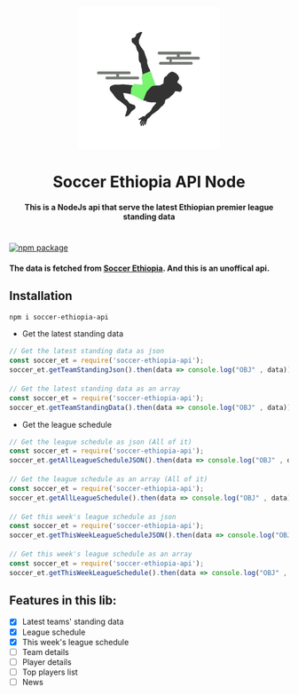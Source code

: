 <p align="center">
	<img src="https://github.com/brookmg/Soccer-Ethiopia-API/blob/master/soccer_ethiopia_api.png?raw=true" alt="Soccer Ethiopia" /><br>
	<h1 align="center"> Soccer Ethiopia API Node</h1>
	<h4 align="center"> This is a NodeJs api that serve the latest Ethiopian premier league standing data </h4>
</p>

#
[![npm package](https://nodei.co/npm/soccer-ethiopia-api.png?downloads=true&downloadRank=true&stars=true)](https://nodei.co/npm/soccer-ethiopia-api/)

#### The data is fetched from [Soccer Ethiopia](http://soccerethiopia.net). And this is an unoffical api.

## Installation
```batch
npm i soccer-ethiopia-api
```

* Get the latest standing data
```javascript
// Get the latest standing data as json
const soccer_et = require('soccer-ethiopia-api');
soccer_et.getTeamStandingJson().then(data => console.log("OBJ" , data));

// Get the latest standing data as an array
const soccer_et = require('soccer-ethiopia-api');
soccer_et.getTeamStandingData().then(data => console.log("OBJ" , data));
```

* Get the league schedule
```javascript
// Get the league schedule as json (All of it)
const soccer_et = require('soccer-ethiopia-api');
soccer_et.getAllLeagueScheduleJSON().then(data => console.log("OBJ" , data));

// Get the league schedule as an array (All of it)
const soccer_et = require('soccer-ethiopia-api');
soccer_et.getAllLeagueSchedule().then(data => console.log("OBJ" , data));

// Get this week's league schedule as json
const soccer_et = require('soccer-ethiopia-api');
soccer_et.getThisWeekLeagueScheduleJSON().then(data => console.log("OBJ" , data));

// Get this week's league schedule as an array
const soccer_et = require('soccer-ethiopia-api');
soccer_et.getThisWeekLeagueSchedule().then(data => console.log("OBJ" , data));
```

## Features in this lib:
- [x] Latest teams' standing data
- [x] League schedule
- [x] This week's league schedule
- [ ] Team details
- [ ] Player details
- [ ] Top players list
- [ ] News